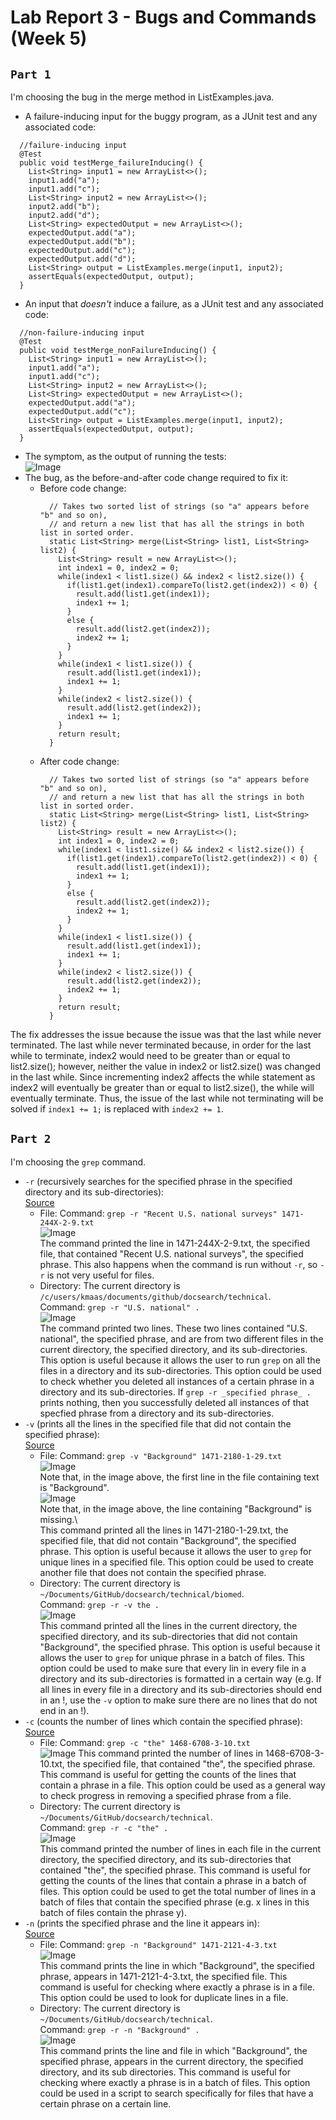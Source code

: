 # Lab Report 3 - Bugs and Commands (Week 5)  
## `Part 1`  
I'm choosing the bug in the merge method in ListExamples.java.
* A failure-inducing input for the buggy program, as a JUnit test and any associated code:  
```  
  //failure-inducing input
  @Test
  public void testMerge_failureInducing() {
    List<String> input1 = new ArrayList<>();
    input1.add("a");
    input1.add("c");
    List<String> input2 = new ArrayList<>();
    input2.add("b");
    input2.add("d");
    List<String> expectedOutput = new ArrayList<>();
    expectedOutput.add("a");
    expectedOutput.add("b");
    expectedOutput.add("c");
    expectedOutput.add("d");
    List<String> output = ListExamples.merge(input1, input2);
    assertEquals(expectedOutput, output);
  }
```  
* An input that _doesn't_ induce a failure, as a JUnit test and any associated code:  
```  
  //non-failure-inducing input
  @Test
  public void testMerge_nonFailureInducing() {
    List<String> input1 = new ArrayList<>();
    input1.add("a");
    input1.add("c");
    List<String> input2 = new ArrayList<>();
    List<String> expectedOutput = new ArrayList<>();
    expectedOutput.add("a");
    expectedOutput.add("c");
    List<String> output = ListExamples.merge(input1, input2);
    assertEquals(expectedOutput, output);
  }
```  
* The symptom, as the output of running the tests:  
![Image](Lab3_SSH_failureInducing+nonFailureInducing.PNG)  
* The bug, as the before-and-after code change required to fix it:  
  * Before code change:  
    ```
      // Takes two sorted list of strings (so "a" appears before "b" and so on),
      // and return a new list that has all the strings in both list in sorted order.
      static List<String> merge(List<String> list1, List<String> list2) {
        List<String> result = new ArrayList<>();
        int index1 = 0, index2 = 0;
        while(index1 < list1.size() && index2 < list2.size()) {
          if(list1.get(index1).compareTo(list2.get(index2)) < 0) {
            result.add(list1.get(index1));
            index1 += 1;
          }
          else {
            result.add(list2.get(index2));
            index2 += 1;
          }
        }
        while(index1 < list1.size()) {
          result.add(list1.get(index1));
          index1 += 1;
        }
        while(index2 < list2.size()) {
          result.add(list2.get(index2));
          index1 += 1;
        }
        return result;
      }
    ```  
  * After code change:  
    ```
      // Takes two sorted list of strings (so "a" appears before "b" and so on),
      // and return a new list that has all the strings in both list in sorted order.
      static List<String> merge(List<String> list1, List<String> list2) {
        List<String> result = new ArrayList<>();
        int index1 = 0, index2 = 0;
        while(index1 < list1.size() && index2 < list2.size()) {
          if(list1.get(index1).compareTo(list2.get(index2)) < 0) {
            result.add(list1.get(index1));
            index1 += 1;
          }
          else {
            result.add(list2.get(index2));
            index2 += 1;
          }
        }
        while(index1 < list1.size()) {
          result.add(list1.get(index1));
          index1 += 1;
        }
        while(index2 < list2.size()) {
          result.add(list2.get(index2));
          index2 += 1;
        }
        return result;
      }
    ```   
The fix addresses the issue because the issue was that the last while never terminated. The last while never terminated because, in order for the last while to terminate, index2 would need to be greater than or equal to list2.size(); however, neither the value in index2 or list2.size() was changed in the last while. Since incrementing index2 affects the while statement as index2 will eventually be greater than or equal to list2.size(), the while will eventually terminate. Thus, the issue of the last while not terminating will be solved if `index1 += 1;` is replaced with `index2 += 1`.  

## `Part 2`  
I'm choosing the `grep` command.  
* `-r` (recursively searches for the specified phrase in the specified directory and its sub-directories):  
  [Source](https://askubuntu.com/questions/55325/how-to-use-grep-command-to-find-text-including-subdirectories)
  * File:
  Command: `grep -r "Recent U.S. national surveys" 1471-244X-2-9.txt`  
  ![Image](Lab3_SSH_grep_-r_file.PNG)\
  The command printed the line in 1471-244X-2-9.txt, the specified file, that contained "Recent U.S. national surveys", the specified phrase. This also happens when the command is run without `-r`, so `-r` is not very useful for files.  
  * Directory:
  The current directory is `/c/users/kmaas/documents/github/docsearch/technical`.  
  Command: `grep -r "U.S. national" .`  
  ![Image](Lab3_SSH_grep_-r_dir.PNG)\
  The command printed two lines. These two lines contained "U.S. national", the specified phrase, and are from two different files in the current directory, the specified directory, and its sub-directories. This option is useful because it allows the user to run `grep` on all the files in a directory and its sub-directories. This option could be used to check whether you deleted all instances of a certain phrase in a directory and its sub-directories. If `grep -r _specified phrase_ .` prints nothing, then you successfully deleted all instances of that specfied phrase from a directory and its sub-directories.
* `-v` (prints all the lines in the specified file that did not contain the specified phrase):  
  [Source](https://en.wikibooks.org/wiki/Grep)
  * File:
  Command: `grep -v "Background" 1471-2180-1-29.txt`  
  ![Image](Lab3_SSH_less.PNG)\
  Note that, in the image above, the first line in the file containing text is "Background".  
  ![Image](Lab3_SSH_grep_-v_file.PNG)\
  Note that, in the image above, the line containing "Background" is missing.\  
  This command printed all the lines in 1471-2180-1-29.txt, the specified file, that did not contain "Background", the specified phrase. This option is useful because it allows the user to `grep` for unique lines in a specified file. This option could be used to create another file that does not contain the specified phrase.  
  * Directory:
  The current directory is `~/Documents/GitHub/docsearch/technical/biomed`.  
  Command: `grep -r -v the .`  
  ![Image](Lab3_SSH_grep_-v_dir_part1.PNG)\
  This command printed all the lines in the current directory, the specified directory, and its sub-directories that did not contain "Background", the specified phrase. This option is useful because it allows the user to `grep` for unique phrase in a batch of files. This option could be used to make sure that every lin in every file in a directory and its sub-directories is formatted in a certain way (e.g. If all lines in every file in a directory and its sub-directories should end in an !, use the `-v` option to make sure there are no lines that do not end in an !).  
* `-c` (counts the number of lines which contain the specified phrase):  
  [Source](https://en.wikibooks.org/wiki/Grep)  
  * File:
  Command: `grep -c "the" 1468-6708-3-10.txt`  
  ![Image](Lab3_SSH_grep_-c_file.PNG)
  This command printed the number of lines in 1468-6708-3-10.txt, the specified file, that contained "the", the specified phrase. This command is useful for getting the counts of the lines that contain a phrase in a file. This option could be used as a general way to check progress in removing a specified phrase from a file.  
  * Directory:
  The current directory is `~/Documents/GitHub/docsearch/technical`.  
  Command: `grep -r -c "the" .`  
  ![Image](Lab3_SSH_grep_-c_dir.PNG)\
  This command printed the number of lines in each file in the current directory, the specified directory, and its sub-directories that contained "the", the specified phrase. This command is useful for getting the counts of the lines that contain a phrase in a batch of files. This option could be used to get the total number of lines in a batch of files that contain the specified phrase (e.g. x lines in this batch of files contain the phrase y).
* `-n` (prints the specified phrase and the line it appears in):  
  [Source](https://www.gnu.org/software/grep/manual/grep.html)
  * File:
  Command: `grep -n "Background" 1471-2121-4-3.txt`  
  ![Image](Lab3_SSH_grep_-n_file.PNG)\
  This command prints the line in which "Background", the specified phrase, appears in 1471-2121-4-3.txt, the specified file. This command is useful for checking where exactly a phrase is in a file. This option could be used to look for duplicate lines in a file.
  * Directory:
  The current directory is `~/Documents/GitHub/docsearch/technical`.  
  Command: `grep -r -n "Background" .`  
  ![Image](Lab3_SSH_grep_-n_dir.PNG)\
  This command prints the line and file in which "Background", the specified phrase, appears in the current directory, the specified directory, and its sub directories. This command is useful for checking where exactly  a phrase is in a batch of files. This option could be used in a script to search specifically for files that have a certain phrase on a certain line.
